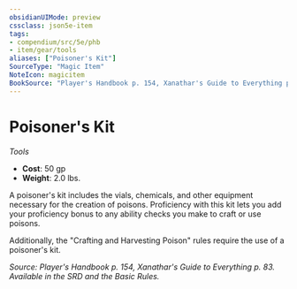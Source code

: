 ```yaml
---
obsidianUIMode: preview
cssclass: json5e-item
tags:
- compendium/src/5e/phb
- item/gear/tools
aliases: ["Poisoner's Kit"]
SourceType: "Magic Item"
NoteIcon: magicitem
BookSource: "Player's Handbook p. 154, Xanathar's Guide to Everything p. 83. Available in the SRD and the Basic Rules."
---
```

# Poisoner's Kit
*Tools*  

- **Cost**: 50 gp
- **Weight**: 2.0 lbs.

A poisoner's kit includes the vials, chemicals, and other equipment necessary for the creation of poisons. Proficiency with this kit lets you add your proficiency bonus to any ability checks you make to craft or use poisons.

Additionally, the "Crafting and Harvesting Poison" rules require the use of a poisoner's kit.

*Source: Player's Handbook p. 154, Xanathar's Guide to Everything p. 83. Available in the SRD and the Basic Rules.*